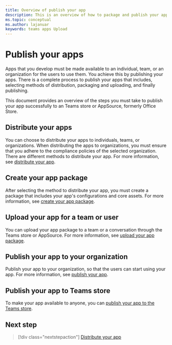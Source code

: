 ```yaml
---
title: Overview of publish your app
description: This is an overview of how to package and publish your app.
ms.topic: conceptual
ms.author: lajanuar
keywords: teams apps Upload
---
```


# Publish your apps
Apps that you develop must be made available to an individual, team, or an organization for the users to use them. You achieve this by publishing your apps. There is a complete process to publish your apps that includes, selecting methods of distribution, packaging and uploading, and finally publishing.

This document provides an overview of the steps you must take to publish your app successfully to an Teams store or AppSource, formerly Office Store.

## Distribute your apps
You can choose to distribute your apps to individuals, teams, or organizations. When distributing the apps to organizations, you must ensure that you adhere to the compliance policies of the selected organization. There are different methods to distribute your app. For more information, see [distribute your app](overview.md).

## Create your app package
After selecting the method to distribute your app, you must create a package that includes your app's configurations and core assets. For more information, see [create your app package](../build-and-test/apps-package.md).

## Upload your app for a team or user
You can upload your app package to a team or a conversation through the Teams store or AppSource. For more information, see [upload your app package](apps-upload.md).

## Publish your app to your organization
Publish your app to your organization, so that the users can start using your app. For more information, see [publish your app](https://docs.microsoft.com/MicrosoftTeams/manage-apps?toc=%2Fmicrosoftteams%2Fplatform%2Ftoc.json&bc=%2FMicrosoftTeams%2Fbreadcrumb%2Ftoc.json).

## Publish your app to Teams store
To make your app available to anyone, you can [publish your app to the Teams store](../../../appsource/publish.md).

## Next step
> [!div class="nextstepaction"]
> [Distribute your app](overview.md)
